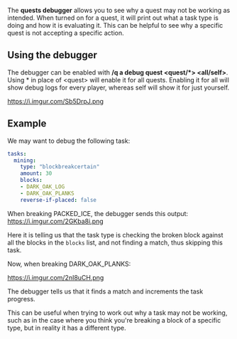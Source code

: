 The **quests debugger** allows you to see why a quest may not be working
as intended. When turned on for a quest, it will print out what a task
type is doing and how it is evaluating it. This can be helpful to see
why a specific quest is not accepting a specific action.

## Using the debugger

The debugger can be enabled with **/q a debug quest \<quest/\*\>
\<all/self\>**. Using \* in place of \<quest\> will enable it for all
quests. Enabling it for all will show debug logs for every player,
whereas self will show it for just yourself.

<https://i.imgur.com/Sb5DrpJ.png>

## Example

We may want to debug the following task:

``` yaml
tasks:
  mining:
    type: "blockbreakcertain"
    amount: 30
    blocks:
    - DARK_OAK_LOG
    - DARK_OAK_PLANKS
    reverse-if-placed: false
```

When breaking PACKED_ICE, the debugger sends this output:
<https://i.imgur.com/2GKba8i.png>

Here it is telling us that the task type is checking the broken block
against all the blocks in the `blocks` list, and not finding a match,
thus skipping this task.

Now, when breaking DARK_OAK_PLANKS:

<https://i.imgur.com/2nI8uCH.png>

The debugger tells us that it finds a match and increments the task
progress.

This can be useful when trying to work out why a task may not be
working, such as in the case where you think you're breaking a block of
a specific type, but in reality it has a different type.
